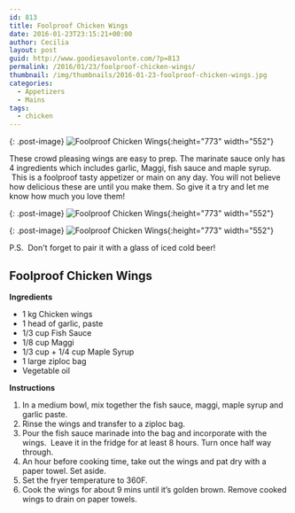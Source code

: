 ```yaml
---
id: 813
title: Foolproof Chicken Wings
date: 2016-01-23T23:15:21+00:00
author: Cecilia
layout: post
guid: http://www.goodiesavolonte.com/?p=813
permalink: /2016/01/23/foolproof-chicken-wings/
thumbnail: /img/thumbnails/2016-01-23-foolproof-chicken-wings.jpg
categories:
  - Appetizers
  - Mains
tags:
  - chicken
---
```


{: .post-image}
![Foolproof Chicken Wings](http://www.goodiesavolonte.com/wp-content/uploads/2015/12/asian-style-fried-chicken-wings-01.jpg){:height="773" width="552"}

These crowd pleasing wings are easy to prep. The marinate sauce only has 4 ingredients which includes garlic, Maggi, fish sauce and maple syrup.  This is a foolproof tasty appetizer or main on any day. You will not believe how delicious these are until you make them. So give it a try and let me know how much you love them!

<!--more-->

{: .post-image}
![Foolproof Chicken Wings](http://www.goodiesavolonte.com/wp-content/uploads/2015/12/asian-style-fried-chicken-wings-02.jpg){:height="773" width="552"}

{: .post-image}
![Foolproof Chicken Wings](http://www.goodiesavolonte.com/wp-content/uploads/2015/12/asian-style-fried-chicken-wings-03.jpg){:height="773" width="552"}

P.S.  Don't forget to pair it with a glass of iced cold beer!

## Foolproof Chicken Wings

**Ingredients**

  * 1 kg Chicken wings
  * 1 head of garlic, paste
  * 1/3 cup Fish Sauce
  * 1/8 cup Maggi
  * 1/3 cup + 1/4 cup Maple Syrup
  * 1 large ziploc bag
  * Vegetable oil

**Instructions**

  1. In a medium bowl, mix together the fish sauce, maggi, maple syrup and garlic paste.
  2. Rinse the wings and transfer to a ziploc bag.
  3. Pour the fish sauce marinade into the bag and incorporate with the wings.  Leave it in the fridge for at least 8 hours. Turn once half way through.
  4. An hour before cooking time, take out the wings and pat dry with a paper towel. Set aside.
  5. Set the fryer temperature to 360F.
  6. Cook the wings for about 9 mins until it&#8217;s golden brown. Remove cooked wings to drain on paper towels.